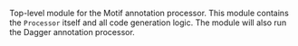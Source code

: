 Top-level module for the Motif annotation processor. This module contains the `Processor` itself
and all code generation logic. The module will also run the Dagger annotation processor.
